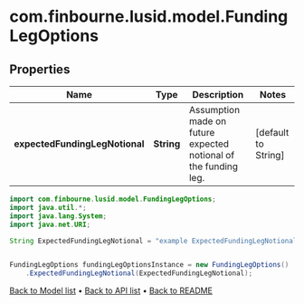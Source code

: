 # com.finbourne.lusid.model.FundingLegOptions

## Properties

Name | Type | Description | Notes
------------ | ------------- | ------------- | -------------
**expectedFundingLegNotional** | **String** | Assumption made on future expected notional of the funding leg. | [default to String]

```java
import com.finbourne.lusid.model.FundingLegOptions;
import java.util.*;
import java.lang.System;
import java.net.URI;

String ExpectedFundingLegNotional = "example ExpectedFundingLegNotional";


FundingLegOptions fundingLegOptionsInstance = new FundingLegOptions()
    .ExpectedFundingLegNotional(ExpectedFundingLegNotional);
```


[Back to Model list](../README.md#documentation-for-models) &#8226; [Back to API list](../README.md#documentation-for-api-endpoints) &#8226; [Back to README](../README.md)
